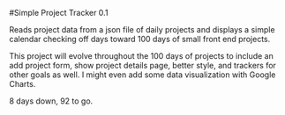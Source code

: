 #Simple Project Tracker 0.1

Reads project data from a json file of daily projects and displays a simple calendar checking off days toward 100 days of small front end projects.

This project will evolve throughout the 100 days of projects to include an add project form, show project details page, better style, and trackers for other goals as well. I might even add some data visualization with Google Charts.

8 days down, 92 to go.